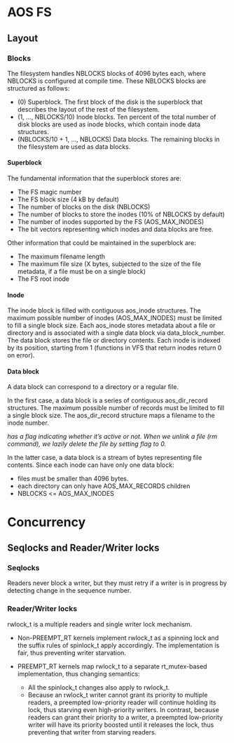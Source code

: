 # AOS FS #

## Layout ##

### Blocks ###

The filesystem handles NBLOCKS blocks of 4096 bytes each, where NBLOCKS is configured at compile time. These NBLOCKS
blocks are structured as follows:

* (0) Superblock. The first block of the disk is the superblock that describes the layout of the rest of the filesystem.
* (1, ..., NBLOCKS/10) Inode blocks. Ten percent of the total number of disk blocks are used as inode blocks, which contain inode data structures.
* (NBLOCKS/10 + 1, ..., NBLOCKS) Data blocks. The remaining blocks in the filesystem are used as data blocks.

#### Superblock ####

The fundamental information that the superblock stores are:
* The FS magic number
* The FS block size (4 kB by default)
* The number of blocks on the disk (NBLOCKS) 
* The number of blocks to store the inodes (10% of NBLOCKS by default)
* The number of inodes supported by the FS (AOS_MAX_INODES)
* The bit vectors representing which inodes and data blocks are free.

Other information that could be maintained in the superblock are:
* The maximum filename length
* The maximum file size (X bytes, subjected to the size of the file metadata, if a file must be on a single block)
* The FS root inode

#### Inode ####

The inode block is filled with contiguous aos_inode structures. The maximum possible number of inodes (AOS_MAX_INODES) 
must be limited to fill a single block size. Each aos_inode stores metadata about a file or directory and is associated 
with a single data block via data_block_number. The data block stores the file or directory contents. 
Each inode is indexed by its position, starting from 1 (functions in VFS that return inodes return 0 on error).

#### Data block ####

A data block can correspond to a directory or a regular file.

In the first case, a data block is a series of contiguous aos_dir_record structures.
The maximum possible number of records must be limited to fill a single block size.
The aos_dir_record structure maps a filename to the inode number. 

*has a flag indicating whether it’s active or not. When we unlink a file (rm command), we lazily delete the file by setting flag to 0.*

In the latter case, a data block is a stream of bytes representing file contents. 
Since each inode can have only one data block:
* files must be smaller than 4096 bytes.
* each directory can only have AOS_MAX_RECORDS children
* NBLOCKS <= AOS_MAX_INODES

# Concurrency #

## Seqlocks and Reader/Writer locks ##

### Seqlocks ### 

Readers never block a writer, but they must retry if a writer is in progress by detecting change in the sequence number.

### Reader/Writer locks ###

rwlock_t is a multiple readers and single writer lock mechanism.

* Non-PREEMPT_RT kernels implement rwlock_t as a spinning lock and the suffix rules of spinlock_t apply accordingly. 
The implementation is fair, thus preventing writer starvation.

* PREEMPT_RT kernels map rwlock_t to a separate rt_mutex-based implementation, thus changing semantics:
  * All the spinlock_t changes also apply to rwlock_t. 
  * Because an rwlock_t writer cannot grant its priority to multiple readers, a preempted low-priority reader will 
  continue holding its lock, thus starving even high-priority writers. In contrast, because readers can grant their 
  priority to a writer, a preempted low-priority writer will have its priority boosted until it releases the lock, 
  thus preventing that writer from starving readers.

